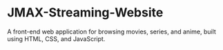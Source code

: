 # JMAX-Streaming-Website
A front-end web application for browsing movies, series, and anime, built using HTML, CSS, and JavaScript.
